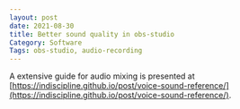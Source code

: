 ```yaml
---
layout: post
date: 2021-08-30
title: Better sound quality in obs-studio
Category: Software
Tags: obs-studio, audio-recording
---
```


A extensive guide for audio mixing is presented at
[https://indiscipline.github.io/post/voice-sound-reference/](https://indiscipline.github.io/post/voice-sound-reference/).
